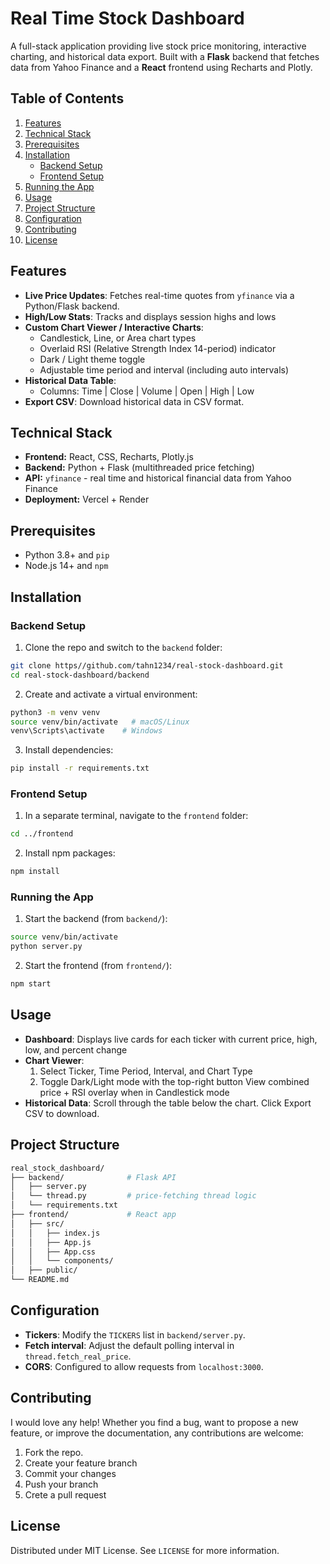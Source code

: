 # Real Time Stock Dashboard

A full-stack application providing live stock price monitoring, interactive charting, and historical data export. Built with a **Flask** backend that fetches data from Yahoo Finance and a **React** frontend using Recharts and Plotly.

## Table of Contents

<!-- toc:start -->
1. [Features](#features)
2. [Technical Stack](#technical-stack)
3. [Prerequisites](#prerequisites)
4. [Installation](#installation)
   - [Backend Setup](#backend-setup)
   - [Frontend Setup](#frontend-setup)
5. [Running the App](#running-the-app)
6. [Usage](#usage)
7. [Project Structure](#project-structure)
8. [Configuration](#configuration)
9. [Contributing](#contributing)
10. [License](#license)
<!-- toc:end -->


## Features

- **Live Price Updates**: Fetches real-time quotes from `yfinance` via a Python/Flask backend.
- **High/Low Stats**: Tracks and displays session highs and lows
- **Custom Chart Viewer / Interactive Charts**:
    - Candlestick, Line, or Area chart types  
    - Overlaid RSI (Relative Strength Index 14-period) indicator  
    - Dark / Light theme toggle
    - Adjustable time period and interval (including auto intervals)
- **Historical Data Table**:
  - Columns: Time | Close | Volume | Open | High | Low  
- **Export CSV**: Download historical data in CSV format.


## Technical Stack

- **Frontend:** React, CSS, Recharts, Plotly.js
- **Backend:** Python + Flask (multithreaded price fetching)
- **API:** `yfinance` - real time and historical financial data from Yahoo Finance
- **Deployment:** Vercel + Render


## Prerequisites

- Python 3.8+ and `pip`
- Node.js 14+ and `npm` 


## Installation

### Backend Setup
1. Clone the repo and switch to the `backend` folder:
```bash
git clone https//github.com/tahn1234/real-stock-dashboard.git
cd real-stock-dashboard/backend
```
2. Create and activate a virtual environment:
```bash
python3 -m venv venv
source venv/bin/activate   # macOS/Linux
venv\Scripts\activate    # Windows
```
3. Install dependencies:
```bash
pip install -r requirements.txt
```

### Frontend Setup
1. In a separate terminal, navigate to the `frontend` folder:
```bash
cd ../frontend
```
2. Install npm packages:
```bash
npm install
```

### Running the App
1. Start the backend (from `backend/`):
```bash
source venv/bin/activate
python server.py
```
2. Start the frontend (from `frontend/`):
```bash
npm start
```



## Usage
- **Dashboard**: Displays live cards for each ticker with current price, high, low, and percent change
- **Chart Viewer**: 
    1. Select Ticker, Time Period, Interval, and Chart Type
    2. Toggle Dark/Light mode with the top-right button
    View combined price + RSI overlay when in Candlestick mode
- **Historical Data**: Scroll through the table below the chart. Click Export CSV to download.


## Project Structure
```bash
real_stock_dashboard/
├── backend/              # Flask API
│   ├── server.py
│   └── thread.py         # price-fetching thread logic
│   └── requirements.txt
├── frontend/             # React app
│   ├── src/
│   │   ├── index.js
│   │   ├── App.js
│   │   ├── App.css
│   │   └── components/
│   ├── public/
└── README.md
```


## Configuration

- **Tickers**: Modify the `TICKERS` list in `backend/server.py`.
- **Fetch interval**: Adjust the default polling interval in `thread.fetch_real_price`.
- **CORS**: Configured to allow requests from `localhost:3000`.


## Contributing

I would love any help! Whether you find a bug, want to propose a new feature, or improve the documentation, any contributions are welcome:
1. Fork the repo.
2. Create your feature branch 
3. Commit your changes
4. Push your branch
4. Crete a pull request


## License

Distributed under MIT License. See `LICENSE` for more information.

